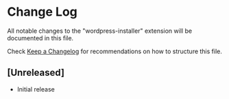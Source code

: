 # Change Log

All notable changes to the "wordpress-installer" extension will be documented in this file.

Check [Keep a Changelog](http://keepachangelog.com/) for recommendations on how to structure this file.

## [Unreleased]

- Initial release
